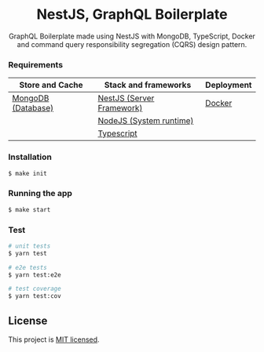 <h1 align="center">
NestJS, GraphQL Boilerplate
</h1>
  
<p align="center">
  GraphQL Boilerplate made using NestJS with MongoDB, TypeScript, Docker and command query responsibility segregation (CQRS) design pattern.
</p>

### Requirements

| Store and Cache                                | Stack and frameworks                            | Deployment                        |
| ---------------------------------------------- | ----------------------------------------------- | --------------------------------- |
| [MongoDB (Database)](https://www.mongodb.com/) | [NestJS (Server Framework)](https://nestjs.com) | [Docker](https://www.docker.com/) |
|                                                | [NodeJS (System runtime)](https://nodejs.org)   |                                   |
|                                                | [Typescript](https://www.typescriptlang.org)    |                                   |

### Installation

```bash
$ make init
```

### Running the app

```bash
$ make start
```

### Test

```bash
# unit tests
$ yarn test

# e2e tests
$ yarn test:e2e

# test coverage
$ yarn test:cov
```

## License

This project is [MIT licensed](LICENSE).

